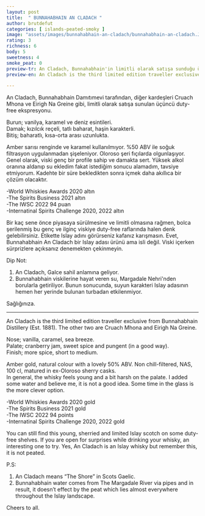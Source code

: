```yaml
---
layout: post
title:  " BUNNAHABHAIN AN CLADACH "
author: brutdefut
categories: [ islands-peated-smoky ]
image: "assets/images/bunnahabhain-an-cladach/bunnahabhain-an-cladach.JPG"
rating: 3
richness: 6
body: 5
sweetness: 4
smoke_peat: 0
preview-tr: An Cladach, Bunnahabhain'in limitli olarak satışa sunduğu üçüncü duty-free şişeleme.               
preview-en: An Cladach is the third limited edition traveller exclusive from Bunnahabhain Distillery.           
     
---
```


An Cladach, Bunnahabhain Damıtımevi tarafından, diğer kardeşleri Cruach Mhona ve Eirigh Na Greine gibi, limitli olarak satışa sunulan üçüncü duty-free ekspresyonu.  

Burun; vanilya, karamel ve deniz esintileri.  
Damak; kızılcık reçeli, tatlı baharat, haşin karakterli.   
Bitiş; baharatlı, kısa-orta arası uzunlukta.  

Amber sarısı renginde  ve karamel kullanılmıyor. %50 ABV ile soğuk filtrasyon uygulanmadan şişeleniyor. Oloroso şeri fıçılarda olgunlaşıyor.  
Genel olarak, viski genç bir profile sahip ve damakta sert. Yüksek alkol oranına aldanıp su ekledim fakat istediğim sonucu alamadım, tavsiye etmiyorum. Kadehte bir süre bekledikten sonra içmek daha akıllıca bir çözüm olacaktır. 

-World Whiskies Awards 2020 altın  
-The Spirits Business 2021 altın  
-The IWSC 2022 94 puan   
-Internatinal Spirits Challenge 2020, 2022 altın    

Bir kaç sene önce piyasaya sürülmesine ve limitli olmasına rağmen, bolca şerilenmiş bu genç ve ilginç viskiye duty-free raflarında halen denk gelebilirsiniz. Etikette Islay adını görürseniz kafanız karışmasın. Evet, Bunnahabhain An Cladach bir Islay adası ürünü ama isli değil. Viski içerken sürprizlere açıksanız denemekten çekinmeyin.  
 
Dip Not:  
1. An Cladach, Galce sahil anlamına geliyor.  
3. Bunnahabhain viskilerine hayat veren su, Margadale Nehri'nden borularla getiriliyor. Bunun sonucunda, suyun karakteri Islay adasının hemen her yerinde bulunan turbadan etkilenmiyor.  

Sağlığınıza.            
   
-----------------------------------------------

<p id="english"></p>

An Cladach is the third limited edition traveller exclusive from Bunnahabhain Distillery (Est. 1881). The other two are Cruach Mhona and Eirigh Na Greine.  

Nose; vanilla, caramel, sea breeze.  
Palate; cranberry jam, sweet spice and pungent (in a good way).  
Finish; more spice, short to medium.   

Amber gold, natural colour with a lovely 50% ABV. Non chill-filtered, NAS, 100 cl, matured in ex-Oloroso sherry casks.  
In general, the whisky feels young and a bit harsh on the palate. I added some water and believe me, it is not a good idea. Some time in the glass is the more clever option.  

-World Whiskies Awards 2020 gold  
-The Spirits Business 2021 gold  
-The IWSC 2022 94 points   
-Internatinal Spirits Challenge 2020, 2022 gold  

You can still find this young, sherried and limited Islay scotch on some duty-free shelves. If you are open for surprises while drinking your whisky, an interesting one to try. Yes, An Cladach is an Islay whisky but remember this, it is not peated.  

P.S:  
1. An Cladach means “The Shore” in Scots Gaelic.   
2. Bunnahabhain water comes from The Margadale River via pipes and in result, it doesn’t effect by the peat which lies almost everywhere throughout the Islay landscape.  

Cheers to all.      
      
